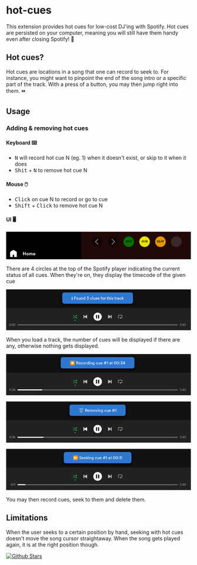 # hot-cues

This extension provides hot cues for low-cost DJ'ing with Spotify.
Hot cues are persisted on your computer, meaning you will still have
them handy even after closing Spotify! 🎉

## Hot cues?

Hot cues are locations in a song that one can record to seek to.
For instance, you might want to pinpoint the end of the song intro
or a specific part of the track. With a press of a button, you may
then jump right into them. ⏩️

## Usage

### Adding & removing hot cues

#### Keyboard ⌨️
* <kbd>N</kbd> will record hot cue N (eg. 1) when it doesn't exist, or skip to it when it does
* <kbd>Shit</kbd> + <kbd>N</kbd> to remove hot cue N

#### Mouse 🖱️

* <kbd>Click</kbd> on cue N to record or go to cue
* <kbd>Shift</kbd> + <kbd>Click</kbd> to remove hot cue N

#### UI 🖥️

![Topbar preview](/assets/topbar.png?raw=true)

There are 4 circles at the top of the Spotify player indicating the
current status of all cues. When they're on, they display the
timecode of the given cue

![Cues loading](/assets/loading.png?raw=true)

When you load a track, the number of cues will be displayed if there
are any, otherwise nothing gets displayed.

![Cue recorded](/assets/record.png?raw=true)

![Cue removed](/assets/remove.png?raw=true)

![Cue recorded](/assets/seek.png?raw=true)

You may then record cues, seek to them and delete them.

## Limitations

When the user seeks to a certain position by hand, seeking with hot cues doesn't move the song cursor straightaway.
When the song gets played again, it is at the right position though.

[![Github Stars](https://img.shields.io/github/stars/gray-matter/spicetify-hot-cues?logo=github&style=social)](https://github.com/gray-matter/spicetify-hot-cues)